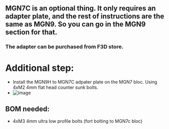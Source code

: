 ## MGN7C is an optional thing. It only requires an adapter plate, and the rest of instructions are the same as MGN9. So you can go in the MGN9 section for that.
### The adapter can be purchased from F3D store. 


# Additional step:
- Install the MGN9H to MGN7C adpater plate on the MGN7 bloc. Using 4xM2 4mm flat head counter sunk bolts.
- ![image](https://user-images.githubusercontent.com/37383368/147859594-b7387360-0b91-4d4d-9d9f-58122cffe666.png)

## BOM needed:
- 4xM3 4mm ultra low profile bolts (fort bolting to MGN7c bloc)

